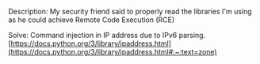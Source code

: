 Description: My security friend said to properly read the libraries I'm using as he could achieve Remote Code Execution (RCE)

Solve: Command injection in IP address due to IPv6 parsing. [https://docs.python.org/3/library/ipaddress.html](https://docs.python.org/3/library/ipaddress.html#:~:text=zone)
